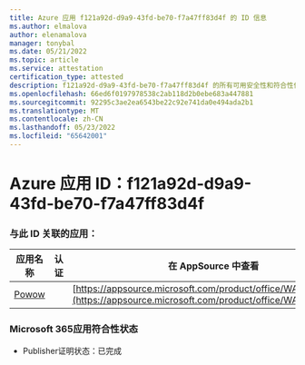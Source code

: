 ```yaml
---
title: Azure 应用 f121a92d-d9a9-43fd-be70-f7a47ff83d4f 的 ID 信息
ms.author: elmalova
author: elenamalova
manager: tonybal
ms.date: 05/21/2022
ms.topic: article
ms.service: attestation
certification_type: attested
description: f121a92d-d9a9-43fd-be70-f7a47ff83d4f 的所有可用安全性和符合性信息。
ms.openlocfilehash: 66ed6f0197978538c2ab118d2b0ebe683a447881
ms.sourcegitcommit: 92295c3ae2ea6543be22c92e741da0e494ada2b1
ms.translationtype: MT
ms.contentlocale: zh-CN
ms.lasthandoff: 05/23/2022
ms.locfileid: "65642001"
---
```

# <a name="azure-app-id-f121a92d-d9a9-43fd-be70-f7a47ff83d4f"></a>Azure 应用 ID：f121a92d-d9a9-43fd-be70-f7a47ff83d4f


### <a name="apps-associated-with-this-id"></a>与此 ID 关联的应用：
| **应用名称** | **认证** | **在 AppSource 中查看** |
|--------------|---------------|-----------------------|
| [Powow](../forward/WA200002952.md) |  | [https://appsource.microsoft.com/product/office/WA200002952](https://appsource.microsoft.com/product/office/WA200002952) |

### <a name="microsoft-365-app-compliance-status"></a>Microsoft 365应用符合性状态
- Publisher证明状态：已完成
